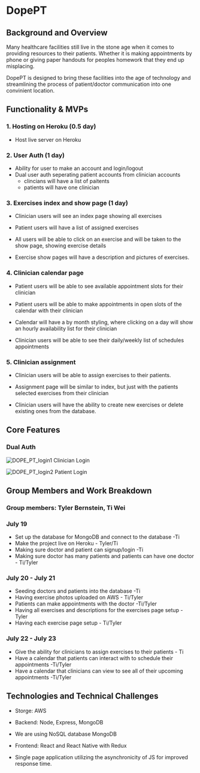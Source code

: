# DopePT
## Background and Overview
Many healthcare facilities still live in the stone age when it comes to providing resources to their patients. Whether it is making appointments by phone or giving paper handouts for peoples homework that they end up misplacing.

DopePT is designed to bring these facilities into the age of technology and streamlining the process of patient/doctor communication into one convinient location.

## Functionality & MVPs
### 1. Hosting on Heroku (0.5 day)
- Host live server on Heroku

### 2. User Auth (1 day)
- Ability for user to make an account and login/logout
- Dual user auth seperating patient accounts from clinician accounts
     - clincians will have a list of paitents
     - patients will have one clinician


### 3. Exercises index and show page (1 day)
- Clinician users will see an index page showing all exercises
- Patient users will have a list of assigned exercises

- All users will be able to click on an exercise and will be taken to the show page, showing exercise details

- Exercise show pages will have a description and pictures of exercises.

### 4. Clinician calendar page
- Patient users will be able to see available appointment slots for their clinician

- Patient users will be able to make appointments in open slots of the calendar with their clinician

- Calendar will have a by month styling, where clicking on a day will show an hourly availability list for their clinician

- Clinician users will be able to see their daily/weekly list of schedules appointments

### 5. Clinician assignment
- Clinician users will be able to assign exercises to their patients.

- Assignment page will be similar to index, but just with the patients selected exercises from their clinician

- Clinician users will have the ability to create new exercises or delete existing ones from the database.

## Core Features

### Dual Auth

![DOPE_PT_login1](https://user-images.githubusercontent.com/79271412/130991750-6103545b-6145-48d7-9d41-e639fba33883.gif)
Clinician Login

![DOPE_PT_login2](https://user-images.githubusercontent.com/79271412/130991841-27f43895-1c7e-4104-bb67-3431bea9609b.gif)
Patient Login



## Group Members and Work Breakdown

### Group members: Tyler Bernstein, Ti Wei

### July 19
- Set up the database for MongoDB and connect to the database -Ti
- Make the project live on Heroku - Tyler/Ti
- Making sure doctor and patient can signup/login -Ti
- Making sure doctor has many patients and patients can have one doctor - Ti/Tyler
### July 20 - July 21
- Seeding doctors and patients into the database -Ti
- Having exercise photos uploaded on AWS - Ti/Tyler
- Patients can make appointments with the doctor -Ti/Tyler
- Having all exercises and descriptions for the exercises page setup - Tyler
- Having each exercise page setup - Ti/Tyler
### July 22 - July 23
- Give the ability for clinicians to assign exercises to their patients - Ti
- Have a calendar that patients can interact with to schedule their appointments -Ti/Tyler
- Have a calendar that clinicians can view to see all of their upcoming appointments -Ti/Tyler

## Technologies and Technical Challenges
- Storge: AWS

- Backend: Node, Express, MongoDB

- We are using NoSQL database MongoDB

- Frontend: React and React Native with Redux

- Single page application utilizing the asynchronicity of JS for improved response time.
